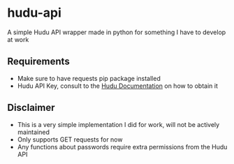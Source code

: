 # hudu-api
A simple Hudu API wrapper made in python for something I have to develop at work

## Requirements ## 
- Make sure to have requests pip package installed
- Hudu API Key, consult to the [Hudu Documentation](https://support.hudu.com/hc/en-us/articles/11422780787735-REST-API) on how to obtain it

## Disclaimer ##
- This is a very simple implementation I did for work, will not be actively maintained
- Only supports GET requests for now
- Any functions about passwords require extra permissions from the Hudu API
